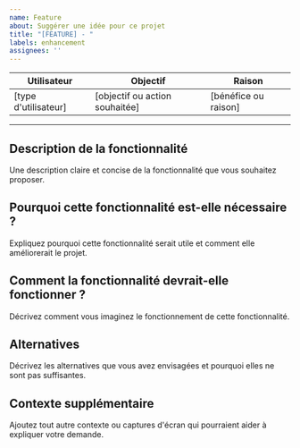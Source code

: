 ```yaml
---
name: Feature
about: Suggérer une idée pour ce projet
title: "[FEATURE] - "
labels: enhancement
assignees: ''
---
```


**Utilisateur** | **Objectif** | **Raison**
--- | --- | ---
[type d'utilisateur] | [objectif ou action souhaitée] | [bénéfice ou raison]

---

## Description de la fonctionnalité
Une description claire et concise de la fonctionnalité que vous souhaitez proposer.  


## Pourquoi cette fonctionnalité est-elle nécessaire ?
Expliquez pourquoi cette fonctionnalité serait utile et comment elle améliorerait le projet.  

## Comment la fonctionnalité devrait-elle fonctionner ?
Décrivez comment vous imaginez le fonctionnement de cette fonctionnalité.  

## Alternatives
Décrivez les alternatives que vous avez envisagées et pourquoi elles ne sont pas suffisantes.  

## Contexte supplémentaire
Ajoutez tout autre contexte ou captures d'écran qui pourraient aider à expliquer votre demande.  